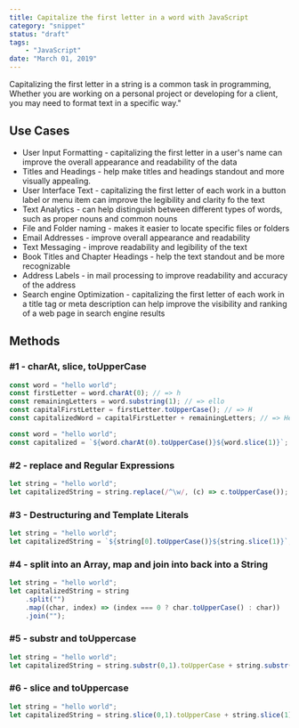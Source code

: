 ```yaml
---
title: Capitalize the first letter in a word with JavaScript
category: "snippet"
status: "draft"
tags:
    - "JavaScript"
date: "March 01, 2019"
---
```


Capitalizing the first letter in a string is a common task in programming, Whether you are working on a personal project or developing for a client, you may need to format text in a specific way."
## Use Cases

-   User Input Formatting - capitalizing the first letter in a user's name can improve the overall appearance and readability of the data
-   Titles and Headings - help make titles and headings standout and more visually appealing.
-   User Interface Text - capitalizing the first letter of each work in a button label or menu item can improve the legibility and clarity fo the text
-   Text Analytics - can help distinguish between different types of words, such as proper nouns and common nouns
-   File and Folder naming - makes it easier to locate specific files or folders
-   Email Addresses - improve overall appearance and readability
-   Text Messaging - improve readability and legibility of the text
-   Book Titles and Chapter Headings - help the text standout and be more recognizable
-   Address Labels - in mail processing to improve readability and accuracy of the address
-   Search engine Optimization - capitalizing the first letter of each work in a title tag or meta description can help improve the visibility and ranking of a web page in search engine results

## Methods

###  #1 - charAt, slice, toUpperCase

```javascript
const word = "hello world";
const firstLetter = word.charAt(0); // => h
const remainingLetters = word.substring(1); // => ello
const capitalFirstLetter = firstLetter.toUpperCase(); // => H
const capitalizedWord = capitalFirstLetter + remainingLetters; // => Hello
```

```javascript
const word = "hello world";
const capitalized = `${word.charAt(0).toUpperCase()}${word.slice(1)}`;
```

###  #2 - replace and Regular Expressions

```javascript
let string = "hello world";
let capitalizedString = string.replace(/^\w/, (c) => c.toUpperCase());
```

###  #3 - Destructuring and Template Literals

```javascript
let string = "hello world";
let capitalizedString = `${string[0].toUpperCase()}${string.slice(1)}`;
```

###  #4 - split into an Array, map and join into back into a String

```javascript
let string = "hello world";
let capitalizedString = string
    .split("")
    .map((char, index) => (index === 0 ? char.toUpperCase() : char))
    .join("");
```


###  #5 - substr and toUppercase

```javascript
let string = "hello world";
let capitalizedString = string.substr(0,1).toUpperCase + string.substr(1);
```

###  #6 - slice and toUppercase

```javascript
let string = "hello world";
let capitalizedString = string.slice(0,1).toUpperCase + string.slice(1);
```
